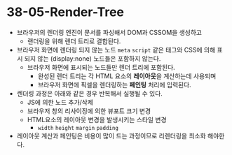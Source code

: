 # 38-05-Render-Tree

- 브라우저의 렌더링 엔진이 문서를 파싱해서 DOM과 CSSOM을 생성하고
    - 랜더링을 위해 렌더 트리로 결합된다.
- 브라우저 화면에 렌더링 되지 않는 노드  `meta` `script` 같은 태그와 CSS에 의해 표시 되지 않는 (display:none) 노드들은 포함하지 않는다.
    - 브라우저 화면에 표시되는 노드들만 렌더 트리에 포함된다.
        - 완성된 렌더 트리는 각 HTML 요소의 **레이아웃**을 계산하는데 사용되며
        - 브라우저 화면에 픽셀을 렌더링하는 **페인팅** 처리에 입력된다.
- 렌더링 과정은 아래와 같은 경우 반복해서 실행될 수 있다.
    - JS에 의한 노드 추가/삭제
    - 브라우저 창의 리사이징에 의한 뷰포트 크기 변경
    - HTML요소의 레이아웃 변경을 발생시키는 스타일 변경
        - `width` `height` `margin` `padding`
- 레이아웃 계산과 페인팅은 비용이 많이 드는 과정이므로 리렌더링을 최소화 해야한다.
